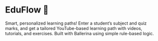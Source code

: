 # EduFlow 🎯
Smart, personalized learning paths! Enter a student’s subject and quiz marks, and get a tailored YouTube-based learning path with videos, tutorials, and exercises. Built with Ballerina using simple rule-based logic.